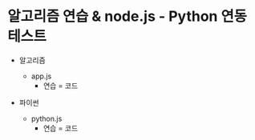알고리즘 연습 & node.js - Python 연동 테스트
=============

* 알고리즘
    - app.js
        + 연습
            = 코드

* 파이썬
    - python.js
        + 연습
            = 코드

